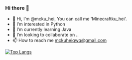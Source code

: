 ### Hi there 👋


- 👋 Hi, I’m @mcku_hei, You can call me 'Minecraftku_hei'.
- 👀 I’m interested in Python
- 🌱 I’m currently learning Java
- 💞️ I’m looking to collaborate on .. 
- 📫 How to reach me mckuheiqwq@gmail.com 

[![Top Langs](https://github-readme-stats.vercel.app/api/top-langs/?username=mckuhei&layout=compact)](https://github.com/anuraghazra/github-readme-stats)
<!--
**mckuhei/mckuhei** is a ✨ _special_ ✨ repository because its `README.md` (this file) appears on your GitHub profile.

Here are some ideas to get you started:

- 🔭 I’m currently working on ...
- 🌱 I’m currently learning ...
- 👯 I’m looking to collaborate on ...
- 🤔 I’m looking for help with ...
- 💬 Ask me about ...
- 📫 How to reach me: ...
- 😄 Pronouns: ...
- ⚡ Fun fact: ...
-->
